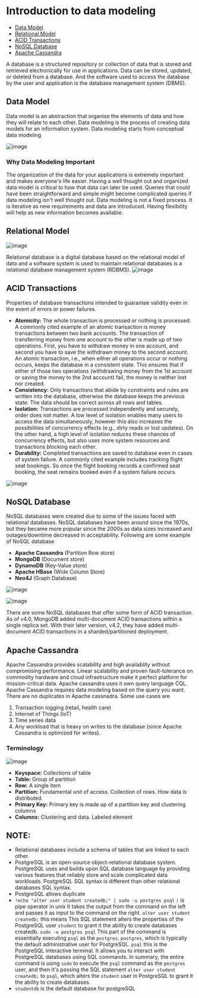 # Introduction to data modeling
- [Data Model](#data-model)
- [Relational Model](#relational-model)
- [ACID Transactions](#acid-transactions)
- [NoSQL Database](#nosql-database)
- [Apache Cassandra](#apache-cassandra)


A database is a structured repository or collection of data that is stored and retrieved electronically for use in applications. Data can be stored, updated, or deleted from a database. And the software used to access the database by the user and application is the database management system (DBMS).

## Data Model
Data model is an abstraction that organise the elements of data and how they will relate to each other. Data modeling is the process of creating data models for an information system. Data modeling starts from conceptual data modeling

![image](https://github.com/codeslash21/data_engineering/assets/32652085/09b4f573-b327-49a3-bf43-186e32ace137)

### Why Data Modeling Important
The organization of the data for your applications is extremely important and makes everyone's life easier. Having a well thought out and organized data model is critical to how that data can later be used. Queries that could have been straightforward and simple might become complicated queries if data modeling isn't well thought out. Data modeling is not a fixed process. It is iterative as new requirements and data are introduced. Having flexibility will help as new information becomes available.

## Relational Model

![image](https://github.com/codeslash21/data_engineering/assets/32652085/b3219a8b-41be-43fa-8fd1-d7ded3b07457)

Relational database is a digital database based on the relational model of data and a software system is used to maintain relational databases is a relational database management system (RDBMS). 
![image](https://github.com/codeslash21/data_engineering/assets/32652085/a8cbcb89-5757-41d8-8681-8ac18d7a7227)

## ACID Transactions
Properties of database transactions intended to guarantee validity even in the event of errors or power failures.
- **Atomicity:** The whole transaction is processed or nothing is processed. A commonly cited example of an atomic transaction is money transactions between two bank accounts. The transaction of transferring money from one account to the other is made up of two operations. First, you have to withdraw money in one account, and second you have to save the withdrawn money to the second account. An atomic transaction, i.e., when either all operations occur or nothing occurs, keeps the database in a consistent state. This ensures that if either of those two operations (withdrawing money from the 1st account or saving the money to the 2nd account) fail, the money is neither lost nor created. 
- **Consistency:** Only transactions that abide by constraints and rules are written into the database, otherwise the database keeps the previous state. The data should be correct across all rows and tables.
- **Isolation:** Transactions are processed independently and securely, order does not matter. A low level of isolation enables many users to access the data simultaneously, however this also increases the possibilities of concurrency effects (e.g., dirty reads or lost updates). On the other hand, a high level of isolation reduces these chances of concurrency effects, but also uses more system resources and transactions blocking each other.
- **Durability:** Completed transactions are saved to database even in cases of system failure. A commonly cited example includes tracking flight seat bookings. So once the flight booking records a confirmed seat booking, the seat remains booked even if a system failure occurs. 

![image](https://github.com/codeslash21/data_engineering/assets/32652085/5c99fe1c-7b72-4af2-bd8e-89dd4bee4080)

## NoSQL Database
NoSQL databases were created due to some of the issues faced with relational databases. NoSQL databases have been around since the 1970s, but they became more popular since the 2000s as data sizes increased and outages/downtime decreased in acceptability. Following are some example of NoSQL database
- **Apache Cassandra** (Partition Row store)
- **MongoDB** (Document store)
- **DynamoDB** (Key-Value store)
- **Apache HBase** (Wide Column Store)
- **Neo4J** (Graph Database)

![image](https://github.com/codeslash21/data_engineering/assets/32652085/ea4113f7-b36e-4203-90eb-9de080d4627d)

![image](https://github.com/codeslash21/data_engineering/assets/32652085/0e3f094d-d2d9-491c-b3d3-6d955615d44c)

There are some NoSQL databases that offer some form of ACID transaction. As of v4.0, MongoDB added multi-document ACID transactions within a single replica set. With their later version, v4.2, they have added multi-document ACID transactions in a sharded/partitioned deployment.

## Apache Cassandra
Apache Cassandra provides scalability and high availablity without compromising performance. Linear scalability and proven fault-tolerance on commodity hardware and cloud infrastructure make it perfect platform for mission-critical data. Apache cassandra uses it own query language CQL. Apache Cassandra requires data modeling based on the query you want. There are no duplicates in Apache cassnadra. Some use cases are
1. Transaction logging (retail, health care)
2. Internet of Things (IoT)
3. Time series data
4. Any workload that is heavy on writes to the database (since Apache Cassandra is optimized for writes).

### Terminology
![image](https://github.com/codeslash21/data_engineering/assets/32652085/34d2b50c-59ae-424e-affc-72cf8ae691da)

- **Keyspace:** Collections of table
- **Table:** Group of partition
- **Row:** A single item
- **Partition:** Fundamental unit of access. Collection of rows. How data is distributed.
- **Primary Key:** Primary key is made up of a partition key and clustering columns
- **Columns:** Clustering and data. Labeled element


## NOTE:
- Relational databases include a schema of tables that are linked to each other.
- PostgreSQL is an open-source object-relational database system. PostgreSQL uses and builds upon SQL database language by providing various features that reliably store and scale complicated data workloads. PostgreSQL SQL syntax is different than other relational databases SQL syntax.
- PostgreSQL allows duplicate
- `!echo "alter user student createdb;" | sudo -u postgres psql` `|` is pipe operator in unix It takes the output from the command on the left and passes it as input to the command on the right. `alter user student createdb;` this means This SQL statement alters the properties of the PostgreSQL user `student` to grant it the ability to create databases createdb. `sudo -u postgres psql` This part of the command is essentially executing `psql` as the `postgres`. `postgres`, which is typically the default administrative user for PostgreSQL. `psql` this is the PostgreSQL interactive terminal. It allows you to interact with PostgreSQL databases using SQL commands. In summary, the entire command is using `sudo` to execute the `psql` command as the `postgres` user, and then it's passing the SQL statement `alter user student createdb;` to `psql`, which alters the `student` user in PostgreSQL to grant it the ability to create databases.
- `studentdb` is the default database for postgreSQL
